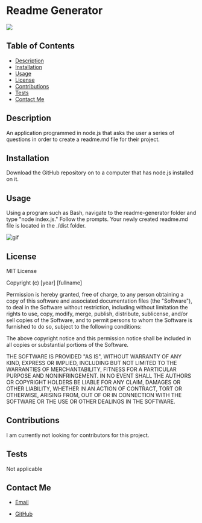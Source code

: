 
# Readme Generator

![](https://img.shields.io/static/v1?label=license&message=MIT&color=green)
  

## Table of Contents
* [Description](#description)
* [Installation](#installation)
* [Usage](#usage)
* [License](#license)
* [Contributions](#contributions)
* [Tests](#tests)
* [Contact Me](#contact-me)

## Description
An application programmed in node.js that asks the user a series of questions in order to create a readme.md file for their project.

## Installation
Download the GitHub repository on to a computer that has node.js installed on it.

## Usage
Using a program such as Bash, navigate to the readme-generator folder and type "node index.js." Follow the prompts.  Your newly created readme.md file is located in the ./dist folder.

![gif](./src/Ch9Chal.gif)

## License
MIT License

Copyright (c) [year] [fullname]

Permission is hereby granted, free of charge, to any person obtaining a copy
of this software and associated documentation files (the "Software"), to deal
in the Software without restriction, including without limitation the rights
to use, copy, modify, merge, publish, distribute, sublicense, and/or sell
copies of the Software, and to permit persons to whom the Software is
furnished to do so, subject to the following conditions:

The above copyright notice and this permission notice shall be included in all
copies or substantial portions of the Software.

THE SOFTWARE IS PROVIDED "AS IS", WITHOUT WARRANTY OF ANY KIND, EXPRESS OR
IMPLIED, INCLUDING BUT NOT LIMITED TO THE WARRANTIES OF MERCHANTABILITY,
FITNESS FOR A PARTICULAR PURPOSE AND NONINFRINGEMENT. IN NO EVENT SHALL THE
AUTHORS OR COPYRIGHT HOLDERS BE LIABLE FOR ANY CLAIM, DAMAGES OR OTHER
LIABILITY, WHETHER IN AN ACTION OF CONTRACT, TORT OR OTHERWISE, ARISING FROM,
OUT OF OR IN CONNECTION WITH THE SOFTWARE OR THE USE OR OTHER DEALINGS IN THE
SOFTWARE.

## Contributions
I am currently not looking for contributors for this project.

## Tests
Not applicable

## Contact Me
* [Email](mailto:feuerbacherb@gmail.com)

* [GitHub](https://www.github.com/feuerbacherb)
